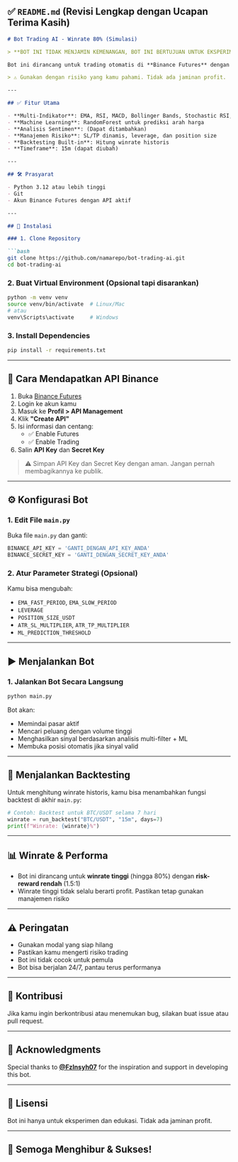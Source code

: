 ## ✅ `README.md` (Revisi Lengkap dengan Ucapan Terima Kasih)

```markdown
# Bot Trading AI - Winrate 80% (Simulasi)

> **BOT INI TIDAK MENJAMIN KEMENANGAN, BOT INI BERTUJUAN UNTUK EKSPERIMEN ATAU FOR FUN SAJA**

Bot ini dirancang untuk trading otomatis di **Binance Futures** dengan analisis teknikal lanjutan, **machine learning**, dan filter multi-indikator untuk meningkatkan akurasi sinyal hingga mendekati **80% winrate** (simulasi).

> ⚠️ Gunakan dengan risiko yang kamu pahami. Tidak ada jaminan profit.

---

## ✅ Fitur Utama

- **Multi-Indikator**: EMA, RSI, MACD, Bollinger Bands, Stochastic RSI, ADX, ATR
- **Machine Learning**: RandomForest untuk prediksi arah harga
- **Analisis Sentimen**: (Dapat ditambahkan)
- **Manajemen Risiko**: SL/TP dinamis, leverage, dan position size
- **Backtesting Built-in**: Hitung winrate historis
- **Timeframe**: 15m (dapat diubah)

---

## 🛠️ Prasyarat

- Python 3.12 atau lebih tinggi
- Git
- Akun Binance Futures dengan API aktif

---

## 🔧 Instalasi

### 1. Clone Repository

```bash
git clone https://github.com/namarepo/bot-trading-ai.git
cd bot-trading-ai
```

### 2. Buat Virtual Environment (Opsional tapi disarankan)

```bash
python -m venv venv
source venv/bin/activate  # Linux/Mac
# atau
venv\Scripts\activate     # Windows
```

### 3. Install Dependencies

```bash
pip install -r requirements.txt
```

---

## 🧠 Cara Mendapatkan API Binance

1. Buka [Binance Futures](https://www.binance.com/en/futures)
2. Login ke akun kamu
3. Masuk ke **Profil > API Management**
4. Klik **"Create API"**
5. Isi informasi dan centang:
   - ✅ Enable Futures
   - ✅ Enable Trading
6. Salin **API Key** dan **Secret Key**

> ⚠️ Simpan API Key dan Secret Key dengan aman. Jangan pernah membagikannya ke publik.

---

## ⚙️ Konfigurasi Bot

### 1. Edit File `main.py`

Buka file `main.py` dan ganti:

```python
BINANCE_API_KEY = 'GANTI_DENGAN_API_KEY_ANDA'
BINANCE_SECRET_KEY = 'GANTI_DENGAN_SECRET_KEY_ANDA'
```

### 2. Atur Parameter Strategi (Opsional)

Kamu bisa mengubah:
- `EMA_FAST_PERIOD`, `EMA_SLOW_PERIOD`
- `LEVERAGE`
- `POSITION_SIZE_USDT`
- `ATR_SL_MULTIPLIER`, `ATR_TP_MULTIPLIER`
- `ML_PREDICTION_THRESHOLD`

---

## ▶️ Menjalankan Bot

### 1. Jalankan Bot Secara Langsung

```bash
python main.py
```

Bot akan:
- Memindai pasar aktif
- Mencari peluang dengan volume tinggi
- Menghasilkan sinyal berdasarkan analisis multi-filter + ML
- Membuka posisi otomatis jika sinyal valid

---

## 🧪 Menjalankan Backtesting

Untuk menghitung winrate historis, kamu bisa menambahkan fungsi backtest di akhir `main.py`:

```python
# Contoh: Backtest untuk BTC/USDT selama 7 hari
winrate = run_backtest("BTC/USDT", "15m", days=7)
print(f"Winrate: {winrate}%")
```

---

## 📊 Winrate & Performa

- Bot ini dirancang untuk **winrate tinggi** (hingga 80%) dengan **risk-reward rendah** (1.5:1)
- Winrate tinggi tidak selalu berarti profit. Pastikan tetap gunakan manajemen risiko

---

## ⚠️ Peringatan

- Gunakan modal yang siap hilang
- Pastikan kamu mengerti risiko trading
- Bot ini tidak cocok untuk pemula
- Bot bisa berjalan 24/7, pantau terus performanya

---

## 🤝 Kontribusi

Jika kamu ingin berkontribusi atau menemukan bug, silakan buat issue atau pull request.

---

## 🙏 Acknowledgments

Special thanks to **[@Fzlnsyh07](https://github.com/Fzlnsyh07)** for the inspiration and support in developing this bot.

---

## 📄 Lisensi

Bot ini hanya untuk eksperimen dan edukasi. Tidak ada jaminan profit.

---

## 🎉 Semoga Menghibur & Sukses!
